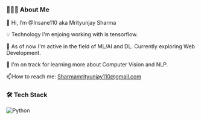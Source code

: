 ### 👨🏻‍💻 About Me
👋 Hi, I’m @Insane110 aka Mrityunjay Sharma

💡 Technology I'm enjoing working with is tensorflow.

👀 As of now I'm active in the field of ML/AI and DL. Currently exploring Web Development. 

🌱 I'm on track for learning more about Computer Vision and NLP.

 📫How to reach me: Sharmamrityunjay110@gmail.com
<!--
**Insane110/Insane110** is a ✨ _special_ ✨ repository because its `README.md` (this file) appears on your GitHub profile.

Here are some ideas to get you started:

- 🔭 I’m currently working on ...
- 🌱 I’m currently learning ...
- 👯 I’m looking to collaborate on ...
- 🤔 I’m looking for help with ...
- 💬 Ask me about ...
- 📫 How to reach me: ...
- 😄 Pronouns: ...
- ⚡ Fun fact: ...
-->
### 🛠 Tech Stack
<img alt = "Python" src="https://simpleicons.org/icons/python.svg" />

